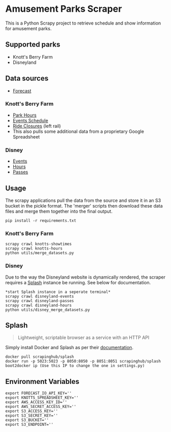 # Amusement Parks Scraper
This is a Python Scrapy project to retrieve schedule and show information
for amusement parks.

## Supported parks
 - Knott's Berry Farm
 - Disneyland

## Data sources
- [Forecast](http://forecast.io)

### Knott's Berry Farm
 - [Park Hours](https://www.knotts.com/hours-directions/park-hours)
 - [Events Schedule](https://www.knotts.com/plan-a-visit/show-times)
 - [Ride Closures](https://www.knotts.com/hours-directions/park-hours) (left rail)
 - This also pulls some additional data from a proprietary Google Spreadsheet

### Disney
- [Events](https://disneyland.disney.go.com/calendars/day/)
- [Hours](https://disneyland.disney.go.com/accessible-calendar/)
- [Passes](https://disneyland.disney.go.com/passes/blockout-dates/)
 
## Usage
The scrapy applications pull the data from the source and store it in an S3 bucket in the pickle format. The 'merger' scripts then download these data files and merge them together into the final output.

    pip install -r requirements.txt

### Knott's Berry Farm
    scrapy crawl knotts-showtimes
    scrapy crawl knotts-hours
    python utils/merge_datasets.py

### Disney
Due to the way the Disneyland website is dynamically rendered, the scraper requires a [Splash](https://github.com/scrapinghub/splash) instance be running. See below for documentation.

    *start Splash instance in a seperate terminal*
    scrapy crawl disneyland-events
    scrapy crawl disneyland-passes
    scrapy crawl disneyland-hours
    python utils/disney_merge_datasets.py

## Splash
>Lightweight, scriptable browser as a service with an HTTP API

Simply install Docker and Splash as per their [documentation](http://splash.readthedocs.org/en/stable/install.html).

    docker pull scrapinghub/splash
    docker run -p 5023:5023 -p 8050:8050 -p 8051:8051 scrapinghub/splash
    boot2docker ip (Use this IP to change the one in settings.py)

## Environment Variables
	export FORECAST_IO_API_KEY=''
	export KNOTTS_SPREADSHEET_KEY=''
	export AWS_ACCESS_KEY_ID=''
    export AWS_SECRET_ACCESS_KEY=''
	export S3_ACCESS_KEY=''
	export S3_SECRET_KEY=''
	export S3_BUCKET=''
	export S3_ENDPOINT=''